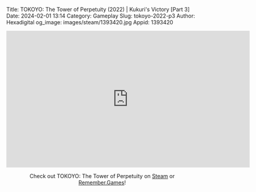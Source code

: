Title: TOKOYO: The Tower of Perpetuity (2022) | Kukuri's Victory [Part 3]
Date: 2024-02-01 13:14
Category: Gameplay
Slug: tokoyo-2022-p3
Author: Hexadigital
og_image: images/steam/1393420.jpg
Appid: 1393420

<center><iframe src="https://www.youtube.com/embed/Z2C2uXvwdQQ?feature=oembed" allow="accelerometer; autoplay; encrypted-media; gyroscope; picture-in-picture" width="640" height="360" frameborder="0"></iframe>

Check out TOKOYO: The Tower of Perpetuity on [Steam](https://store.steampowered.com/app/1393420/?curator_clanid=34633900) or [Remember.Games](https://remember.games/game/6572/tokoyo-the-tower-of-perpetuity/)!</center>